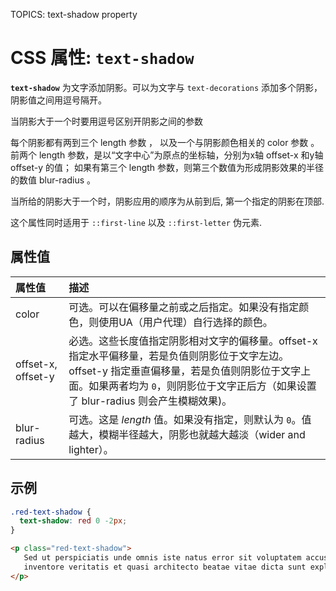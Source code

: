 TOPICS: text-shadow property

# CSS 属性: `text-shadow`

**`text-shadow`** 为文字添加阴影。可以为文字与 `text-decorations` 添加多个阴影，阴影值之间用逗号隔开。

当阴影大于一个时要用逗号区别开阴影之间的参数

每个阴影都有两到三个 length 参数 ， 以及一个与阴影颜色相关的 color 参数 。 前两个 length 参数，是以“文字中心”为原点的坐标轴，分别为x轴 offset-x
和y轴 offset-y 的值； 如果有第三个 length 参数，则第三个数值为形成阴影效果的半径的数值 blur-radius 。

当所给的阴影大于一个时，阴影应用的顺序为从前到后, 第一个指定的阴影在顶部.

这个属性同时适用于 `::first-line` 以及 `::first-letter` 伪元素.

## 属性值

| 属性值 | 描述 |
| :--- | :--- |
| color | 可选。可以在偏移量之前或之后指定。如果没有指定颜色，则使用UA（用户代理）自行选择的颜色。|
| offset-x, offset-y | 必选。这些长度值指定阴影相对文字的偏移量。offset-x 指定水平偏移量，若是负值则阴影位于文字左边。offset-y 指定垂直偏移量，若是负值则阴影位于文字上面。如果两者均为 `0`，则阴影位于文字正后方（如果设置了 blur-radius 则会产生模糊效果)。|
| blur-radius | 可选。这是 *length* 值。如果没有指定，则默认为 `0`。值越大，模糊半径越大，阴影也就越大越淡（wider and lighter）。|

## 示例

```css
.red-text-shadow {
  text-shadow: red 0 -2px;
}
```

```html
<p class="red-text-shadow">
   Sed ut perspiciatis unde omnis iste natus error sit voluptatem accusantium doloremque laudantium, totam rem aperiam, eaque ipsa quae ab illo
   inventore veritatis et quasi architecto beatae vitae dicta sunt explicabo.
</p>
```
